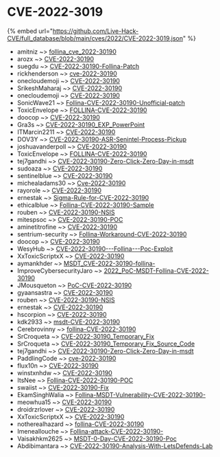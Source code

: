 # CVE-2022-3019
{% embed url="https://github.com/Live-Hack-CVE/full_database/blob/main/cves/2022/CVE-2022-3019.json" %}

* amitniz ~> [follina_cve_2022-30190](https://www.alice-snow.ru/2022/database/cve-2022-3019/follina_cve_2022-30190-amitniz)
* arozx ~> [CVE-2022-30190](https://www.alice-snow.ru/2022/database/cve-2022-3019/cve-2022-30190-arozx)
* suegdu ~> [CVE-2022-30190-Follina-Patch](https://www.alice-snow.ru/2022/database/cve-2022-3019/cve-2022-30190-follina-patch-suegdu)
* rickhenderson ~> [cve-2022-30190](https://www.alice-snow.ru/2022/database/cve-2022-3019/cve-2022-30190-rickhenderson)
* onecloudemoji ~> [CVE-2022-30190](https://www.alice-snow.ru/2022/database/cve-2022-3019/cve-2022-30190-onecloudemoji)
* SrikeshMaharaj ~> [CVE-2022-30190](https://www.alice-snow.ru/2022/database/cve-2022-3019/cve-2022-30190-srikeshmaharaj)
* onecloudemoji ~> [CVE-2022-30190](https://www.alice-snow.ru/2022/database/cve-2022-3019/cve-2022-30190-onecloudemoji)
* SonicWave21 ~> [Follina-CVE-2022-30190-Unofficial-patch](https://www.alice-snow.ru/2022/database/cve-2022-3019/follina-cve-2022-30190-unofficial-patch-sonicwave21)
* ToxicEnvelope ~> [FOLLINA-CVE-2022-30190](https://www.alice-snow.ru/2022/database/cve-2022-3019/follina-cve-2022-30190-toxicenvelope)
* doocop ~> [CVE-2022-30190](https://www.alice-snow.ru/2022/database/cve-2022-3019/cve-2022-30190-doocop)
* Gra3s ~> [CVE-2022-30190_EXP_PowerPoint](https://www.alice-snow.ru/2022/database/cve-2022-3019/cve-2022-30190_exp_powerpoint-gra3s)
* ITMarcin2211 ~> [CVE-2022-30190](https://www.alice-snow.ru/2022/database/cve-2022-3019/cve-2022-30190-itmarcin2211)
* DOV3Y ~> [CVE-2022-30190-ASR-Senintel-Process-Pickup](https://www.alice-snow.ru/2022/database/cve-2022-3019/cve-2022-30190-asr-senintel-process-pickup-dov3y)
* joshuavanderpoll ~> [CVE-2022-30190](https://www.alice-snow.ru/2022/database/cve-2022-3019/cve-2022-30190-joshuavanderpoll)
* ToxicEnvelope ~> [FOLLINA-CVE-2022-30190](https://www.alice-snow.ru/2022/database/cve-2022-3019/follina-cve-2022-30190-toxicenvelope)
* tej7gandhi ~> [CVE-2022-30190-Zero-Click-Zero-Day-in-msdt](https://www.alice-snow.ru/2022/database/cve-2022-3019/cve-2022-30190-zero-click-zero-day-in-msdt-tej7gandhi)
* sudoaza ~> [CVE-2022-30190](https://www.alice-snow.ru/2022/database/cve-2022-3019/cve-2022-30190-sudoaza)
* sentinelblue ~> [CVE-2022-30190](https://www.alice-snow.ru/2022/database/cve-2022-3019/cve-2022-30190-sentinelblue)
* michealadams30 ~> [Cve-2022-30190](https://www.alice-snow.ru/2022/database/cve-2022-3019/cve-2022-30190-michealadams30)
* rayorole ~> [CVE-2022-30190](https://www.alice-snow.ru/2022/database/cve-2022-3019/cve-2022-30190-rayorole)
* ernestak ~> [Sigma-Rule-for-CVE-2022-30190](https://www.alice-snow.ru/2022/database/cve-2022-3019/sigma-rule-for-cve-2022-30190-ernestak)
* ethicalblue ~> [Follina-CVE-2022-30190-Sample](https://www.alice-snow.ru/2022/database/cve-2022-3019/follina-cve-2022-30190-sample-ethicalblue)
* rouben ~> [CVE-2022-30190-NSIS](https://www.alice-snow.ru/2022/database/cve-2022-3019/cve-2022-30190-nsis-rouben)
* mitespsoc ~> [CVE-2022-30190-POC](https://www.alice-snow.ru/2022/database/cve-2022-3019/cve-2022-30190-poc-mitespsoc)
* aminetitrofine ~> [CVE-2022-30190](https://www.alice-snow.ru/2022/database/cve-2022-3019/cve-2022-30190-aminetitrofine)
* sentrium-security ~> [Follina-Workaround-CVE-2022-30190](https://www.alice-snow.ru/2022/database/cve-2022-3019/follina-workaround-cve-2022-30190-sentrium-security)
* doocop ~> [CVE-2022-30190](https://www.alice-snow.ru/2022/database/cve-2022-3019/cve-2022-30190-doocop)
* WesyHub ~> [CVE-2022-30190---Follina---Poc-Exploit](https://www.alice-snow.ru/2022/database/cve-2022-3019/cve-2022-30190---follina---poc-exploit-wesyhub)
* XxToxicScriptxX ~> [CVE-2022-30190](https://www.alice-snow.ru/2022/database/cve-2022-3019/cve-2022-30190-xxtoxicscriptxx)
* aymankhder ~> [MSDT_CVE-2022-30190-follina-](https://www.alice-snow.ru/2022/database/cve-2022-3019/msdt_cve-2022-30190-follina--aymankhder)
* ImproveCybersecurityJaro ~> [2022_PoC-MSDT-Follina-CVE-2022-30190](https://www.alice-snow.ru/2022/database/cve-2022-3019/2022_poc-msdt-follina-cve-2022-30190-improvecybersecurityjaro)
* JMousqueton ~> [PoC-CVE-2022-30190](https://www.alice-snow.ru/2022/database/cve-2022-3019/poc-cve-2022-30190-jmousqueton)
* gyaansastra ~> [CVE-2022-30190](https://www.alice-snow.ru/2022/database/cve-2022-3019/cve-2022-30190-gyaansastra)
* rouben ~> [CVE-2022-30190-NSIS](https://www.alice-snow.ru/2022/database/cve-2022-3019/cve-2022-30190-nsis-rouben)
* ernestak ~> [CVE-2022-30190](https://www.alice-snow.ru/2022/database/cve-2022-3019/cve-2022-30190-ernestak)
* hscorpion ~> [CVE-2022-30190](https://www.alice-snow.ru/2022/database/cve-2022-3019/cve-2022-30190-hscorpion)
* kdk2933 ~> [msdt-CVE-2022-30190](https://www.alice-snow.ru/2022/database/cve-2022-3019/msdt-cve-2022-30190-kdk2933)
* Cerebrovinny ~> [follina-CVE-2022-30190](https://www.alice-snow.ru/2022/database/cve-2022-3019/follina-cve-2022-30190-cerebrovinny)
* SrCroqueta ~> [CVE-2022-30190_Temporary_Fix](https://www.alice-snow.ru/2022/database/cve-2022-3019/cve-2022-30190_temporary_fix-srcroqueta)
* SrCroqueta ~> [CVE-2022-30190_Temporary_Fix_Source_Code](https://www.alice-snow.ru/2022/database/cve-2022-3019/cve-2022-30190_temporary_fix_source_code-srcroqueta)
* tej7gandhi ~> [CVE-2022-30190-Zero-Click-Zero-Day-in-msdt](https://www.alice-snow.ru/2022/database/cve-2022-3019/cve-2022-30190-zero-click-zero-day-in-msdt-tej7gandhi)
* PaddlingCode ~> [cve-2022-30190](https://www.alice-snow.ru/2022/database/cve-2022-3019/cve-2022-30190-paddlingcode)
* flux10n ~> [CVE-2022-30190](https://www.alice-snow.ru/2022/database/cve-2022-3019/cve-2022-30190-flux10n)
* winstxnhdw ~> [CVE-2022-30190](https://www.alice-snow.ru/2022/database/cve-2022-3019/cve-2022-30190-winstxnhdw)
* ItsNee ~> [Follina-CVE-2022-30190-POC](https://www.alice-snow.ru/2022/database/cve-2022-3019/follina-cve-2022-30190-poc-itsnee)
* swaiist ~> [CVE-2022-30190-Fix](https://www.alice-snow.ru/2022/database/cve-2022-3019/cve-2022-30190-fix-swaiist)
* EkamSinghWalia ~> [Follina-MSDT-Vulnerability-CVE-2022-30190-](https://www.alice-snow.ru/2022/database/cve-2022-3019/follina-msdt-vulnerability-cve-2022-30190--ekamsinghwalia)
* meowhua15 ~> [CVE-2022-30190](https://www.alice-snow.ru/2022/database/cve-2022-3019/cve-2022-30190-meowhua15)
* droidrzrlover ~> [CVE-2022-30190](https://www.alice-snow.ru/2022/database/cve-2022-3019/cve-2022-30190-droidrzrlover)
* XxToxicScriptxX ~> [CVE-2022-30190](https://www.alice-snow.ru/2022/database/cve-2022-3019/cve-2022-30190-xxtoxicscriptxx)
* notherealhazard ~> [follina-CVE-2022-30190](https://www.alice-snow.ru/2022/database/cve-2022-3019/follina-cve-2022-30190-notherealhazard)
* Imeneallouche ~> [Follina-attack-CVE-2022-30190-](https://www.alice-snow.ru/2022/database/cve-2022-3019/follina-attack-cve-2022-30190--imeneallouche)
* Vaisakhkm2625 ~> [MSDT-0-Day-CVE-2022-30190-Poc](https://www.alice-snow.ru/2022/database/cve-2022-3019/msdt-0-day-cve-2022-30190-poc-vaisakhkm2625)
* Abdibimantara ~> [CVE-2022-30190-Analysis-With-LetsDefends-Lab](https://www.alice-snow.ru/2022/database/cve-2022-3019/cve-2022-30190-analysis-with-letsdefends-lab-abdibimantara)